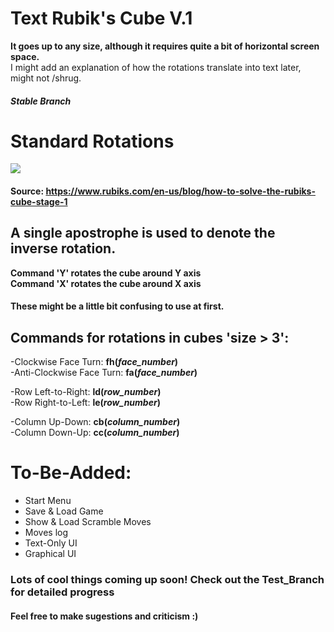 # Text Rubik's Cube V.1
<b>It goes up to any size, although it requires quite a bit of horizontal screen space.</b>   
I might add an explanation of how the rotations translate into text later, might not /shrug.   
##### Stable Branch    
   
# Standard Rotations   
<img src="https://blog.rubiks.com/wp-content/uploads/2018/08/how-to-solve-cube-formula.png"></img>
#### Source: https://www.rubiks.com/en-us/blog/how-to-solve-the-rubiks-cube-stage-1 
## A single apostrophe is used to denote the inverse rotation.     

<b>Command 'Y' rotates the cube around Y axis</b>   
<b>Command 'X' rotates the cube around X axis</b>   

#### These might be a little bit confusing to use at first.
   
   
## Commands for rotations in cubes 'size > 3':   
-Clockwise Face Turn: <b>fh(<i>face_number</i>)</b>   
-Anti-Clockwise Face Turn: <b>fa(<i>face_number</i>)</b>   
   
-Row Left-to-Right: <b>ld(<i>row_number</i>)</b>   
-Row Right-to-Left: <b>le(<i>row_number</i>)</b>   
   
-Column Up-Down: <b>cb(<i>column_number</i>)</b>   
-Column Down-Up: <b>cc(<i>column_number</i>)</b>   
   
# To-Be-Added:
- Start Menu
- Save & Load Game
- Show & Load Scramble Moves
- Moves log
- Text-Only UI
- Graphical UI
   
### Lots of cool things coming up soon! Check out the Test_Branch for detailed progress
   
#### Feel free to make sugestions and criticism :)